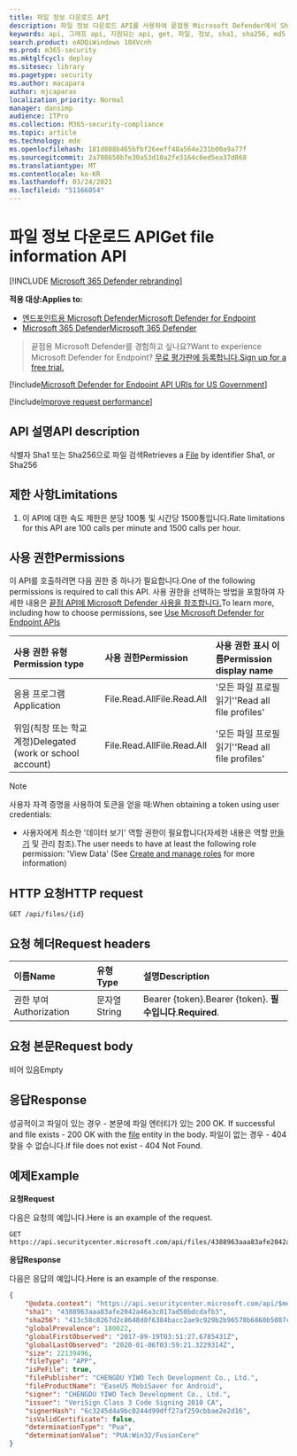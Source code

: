 ```yaml
---
title: 파일 정보 다운로드 API
description: 파일 정보 다운로드 API를 사용하여 끝점용 Microsoft Defender에서 Sha1, Sha256 또는 MD5 식별자에 의해 파일을 다운로드하는 방법을 학습합니다.
keywords: api, 그래프 api, 지원되는 api, get, 파일, 정보, sha1, sha256, md5
search.product: eADQiWindows 10XVcnh
ms.prod: m365-security
ms.mktglfcycl: deploy
ms.sitesec: library
ms.pagetype: security
ms.author: macapara
author: mjcaparas
localization_priority: Normal
manager: dansimp
audience: ITPro
ms.collection: M365-security-compliance
ms.topic: article
ms.technology: mde
ms.openlocfilehash: 181d808b465bfbf26eeff48a564e231b00a9a77f
ms.sourcegitcommit: 2a708650b7e30a53d10a2fe3164c6ed5ea37d868
ms.translationtype: MT
ms.contentlocale: ko-KR
ms.lasthandoff: 03/24/2021
ms.locfileid: "51166854"
---
```

# <a name="get-file-information-api"></a><span data-ttu-id="91a4f-104">파일 정보 다운로드 API</span><span class="sxs-lookup"><span data-stu-id="91a4f-104">Get file information API</span></span>

[!INCLUDE [Microsoft 365 Defender rebranding](../../includes/microsoft-defender.md)]

<span data-ttu-id="91a4f-105">**적용 대상:**</span><span class="sxs-lookup"><span data-stu-id="91a4f-105">**Applies to:**</span></span>
- [<span data-ttu-id="91a4f-106">엔드포인트용 Microsoft Defender</span><span class="sxs-lookup"><span data-stu-id="91a4f-106">Microsoft Defender for Endpoint</span></span>](https://go.microsoft.com/fwlink/p/?linkid=2154037)
- [<span data-ttu-id="91a4f-107">Microsoft 365 Defender</span><span class="sxs-lookup"><span data-stu-id="91a4f-107">Microsoft 365 Defender</span></span>](https://go.microsoft.com/fwlink/?linkid=2118804)

> <span data-ttu-id="91a4f-108">끝점용 Microsoft Defender를 경험하고 싶나요?</span><span class="sxs-lookup"><span data-stu-id="91a4f-108">Want to experience Microsoft Defender for Endpoint?</span></span> [<span data-ttu-id="91a4f-109">무료 평가판에 등록합니다.</span><span class="sxs-lookup"><span data-stu-id="91a4f-109">Sign up for a free trial.</span></span>](https://www.microsoft.com/microsoft-365/windows/microsoft-defender-atp?ocid=docs-wdatp-exposedapis-abovefoldlink) 

[!include[Microsoft Defender for Endpoint API URIs for US Government](../../includes/microsoft-defender-api-usgov.md)]

[!include[Improve request performance](../../includes/improve-request-performance.md)]


## <a name="api-description"></a><span data-ttu-id="91a4f-110">API 설명</span><span class="sxs-lookup"><span data-stu-id="91a4f-110">API description</span></span>
<span data-ttu-id="91a4f-111">식별자 [](files.md) Sha1 또는 Sha256으로 파일 검색</span><span class="sxs-lookup"><span data-stu-id="91a4f-111">Retrieves a [File](files.md) by identifier Sha1, or Sha256</span></span>


## <a name="limitations"></a><span data-ttu-id="91a4f-112">제한 사항</span><span class="sxs-lookup"><span data-stu-id="91a4f-112">Limitations</span></span>
1. <span data-ttu-id="91a4f-113">이 API에 대한 속도 제한은 분당 100통 및 시간당 1500통입니다.</span><span class="sxs-lookup"><span data-stu-id="91a4f-113">Rate limitations for this API are 100 calls per minute and 1500 calls per hour.</span></span>


## <a name="permissions"></a><span data-ttu-id="91a4f-114">사용 권한</span><span class="sxs-lookup"><span data-stu-id="91a4f-114">Permissions</span></span>
<span data-ttu-id="91a4f-115">이 API를 호출하려면 다음 권한 중 하나가 필요합니다.</span><span class="sxs-lookup"><span data-stu-id="91a4f-115">One of the following permissions is required to call this API.</span></span> <span data-ttu-id="91a4f-116">사용 권한을 선택하는 방법을 포함하여 자세한 내용은 [끝점 API에 Microsoft Defender 사용을 참조합니다.](apis-intro.md)</span><span class="sxs-lookup"><span data-stu-id="91a4f-116">To learn more, including how to choose permissions, see [Use Microsoft Defender for Endpoint APIs](apis-intro.md)</span></span>

<span data-ttu-id="91a4f-117">사용 권한 유형</span><span class="sxs-lookup"><span data-stu-id="91a4f-117">Permission type</span></span> |   <span data-ttu-id="91a4f-118">사용 권한</span><span class="sxs-lookup"><span data-stu-id="91a4f-118">Permission</span></span>  |   <span data-ttu-id="91a4f-119">사용 권한 표시 이름</span><span class="sxs-lookup"><span data-stu-id="91a4f-119">Permission display name</span></span>
:---|:---|:---
<span data-ttu-id="91a4f-120">응용 프로그램</span><span class="sxs-lookup"><span data-stu-id="91a4f-120">Application</span></span> |   <span data-ttu-id="91a4f-121">File.Read.All</span><span class="sxs-lookup"><span data-stu-id="91a4f-121">File.Read.All</span></span> | <span data-ttu-id="91a4f-122">'모든 파일 프로필 읽기'</span><span class="sxs-lookup"><span data-stu-id="91a4f-122">'Read all file profiles'</span></span>
<span data-ttu-id="91a4f-123">위임(직장 또는 학교 계정)</span><span class="sxs-lookup"><span data-stu-id="91a4f-123">Delegated (work or school account)</span></span> | <span data-ttu-id="91a4f-124">File.Read.All</span><span class="sxs-lookup"><span data-stu-id="91a4f-124">File.Read.All</span></span> |    <span data-ttu-id="91a4f-125">'모든 파일 프로필 읽기'</span><span class="sxs-lookup"><span data-stu-id="91a4f-125">'Read all file profiles'</span></span>

>[!Note]
> <span data-ttu-id="91a4f-126">사용자 자격 증명을 사용하여 토큰을 얻을 때:</span><span class="sxs-lookup"><span data-stu-id="91a4f-126">When obtaining a token using user credentials:</span></span>
>- <span data-ttu-id="91a4f-127">사용자에게 최소한 '데이터 보기' 역할 권한이 필요합니다(자세한 내용은 역할 [만들기](user-roles.md) 및 관리 참조).</span><span class="sxs-lookup"><span data-stu-id="91a4f-127">The user needs to have at least the following role permission: 'View Data' (See [Create and manage roles](user-roles.md) for more information)</span></span>

## <a name="http-request"></a><span data-ttu-id="91a4f-128">HTTP 요청</span><span class="sxs-lookup"><span data-stu-id="91a4f-128">HTTP request</span></span>
```
GET /api/files/{id}
```

## <a name="request-headers"></a><span data-ttu-id="91a4f-129">요청 헤더</span><span class="sxs-lookup"><span data-stu-id="91a4f-129">Request headers</span></span>

<span data-ttu-id="91a4f-130">이름</span><span class="sxs-lookup"><span data-stu-id="91a4f-130">Name</span></span> | <span data-ttu-id="91a4f-131">유형</span><span class="sxs-lookup"><span data-stu-id="91a4f-131">Type</span></span> | <span data-ttu-id="91a4f-132">설명</span><span class="sxs-lookup"><span data-stu-id="91a4f-132">Description</span></span>
:---|:---|:---
<span data-ttu-id="91a4f-133">권한 부여</span><span class="sxs-lookup"><span data-stu-id="91a4f-133">Authorization</span></span> | <span data-ttu-id="91a4f-134">문자열</span><span class="sxs-lookup"><span data-stu-id="91a4f-134">String</span></span> | <span data-ttu-id="91a4f-135">Bearer {token}.</span><span class="sxs-lookup"><span data-stu-id="91a4f-135">Bearer {token}.</span></span> <span data-ttu-id="91a4f-136">**필수입니다**.</span><span class="sxs-lookup"><span data-stu-id="91a4f-136">**Required**.</span></span>


## <a name="request-body"></a><span data-ttu-id="91a4f-137">요청 본문</span><span class="sxs-lookup"><span data-stu-id="91a4f-137">Request body</span></span>
<span data-ttu-id="91a4f-138">비어 있음</span><span class="sxs-lookup"><span data-stu-id="91a4f-138">Empty</span></span>

## <a name="response"></a><span data-ttu-id="91a4f-139">응답</span><span class="sxs-lookup"><span data-stu-id="91a4f-139">Response</span></span>
<span data-ttu-id="91a4f-140">성공적이고 파일이 있는 경우 - 본문에 파일 엔터티가 있는 200 OK. [](files.md)</span><span class="sxs-lookup"><span data-stu-id="91a4f-140">If successful and file exists - 200 OK with the [file](files.md) entity in the body.</span></span> <span data-ttu-id="91a4f-141">파일이 없는 경우 - 404 찾을 수 없습니다.</span><span class="sxs-lookup"><span data-stu-id="91a4f-141">If file does not exist - 404 Not Found.</span></span>


## <a name="example"></a><span data-ttu-id="91a4f-142">예제</span><span class="sxs-lookup"><span data-stu-id="91a4f-142">Example</span></span>

<span data-ttu-id="91a4f-143">**요청**</span><span class="sxs-lookup"><span data-stu-id="91a4f-143">**Request**</span></span>

<span data-ttu-id="91a4f-144">다음은 요청의 예입니다.</span><span class="sxs-lookup"><span data-stu-id="91a4f-144">Here is an example of the request.</span></span>

```http
GET https://api.securitycenter.microsoft.com/api/files/4388963aaa83afe2042a46a3c017ad50bdcdafb3
```

<span data-ttu-id="91a4f-145">**응답**</span><span class="sxs-lookup"><span data-stu-id="91a4f-145">**Response**</span></span>

<span data-ttu-id="91a4f-146">다음은 응답의 예입니다.</span><span class="sxs-lookup"><span data-stu-id="91a4f-146">Here is an example of the response.</span></span>


```json
{
    "@odata.context": "https://api.securitycenter.microsoft.com/api/$metadata#Files/$entity",
    "sha1": "4388963aaa83afe2042a46a3c017ad50bdcdafb3",
    "sha256": "413c58c8267d2c8648d8f6384bacc2ae9c929b2b96578b6860b5087cd1bd6462",
    "globalPrevalence": 180022,
    "globalFirstObserved": "2017-09-19T03:51:27.6785431Z",
    "globalLastObserved": "2020-01-06T03:59:21.3229314Z",
    "size": 22139496,
    "fileType": "APP",
    "isPeFile": true,
    "filePublisher": "CHENGDU YIWO Tech Development Co., Ltd.",
    "fileProductName": "EaseUS MobiSaver for Android",
    "signer": "CHENGDU YIWO Tech Development Co., Ltd.",
    "issuer": "VeriSign Class 3 Code Signing 2010 CA",
    "signerHash": "6c3245d4a9bc0244d99dff27af259cbbae2e2d16",
    "isValidCertificate": false,
    "determinationType": "Pua",
    "determinationValue": "PUA:Win32/FusionCore"
}
```
